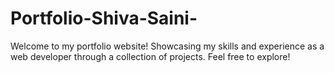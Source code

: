 # Portfolio-Shiva-Saini-
Welcome to my portfolio website!  Showcasing my skills and experience as a web developer through a collection of projects. Feel free to explore!
